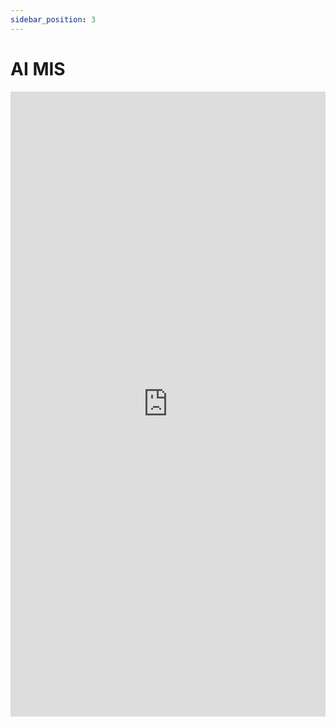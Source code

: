 ```yaml
---
sidebar_position: 3
---
```


# AI MIS

<iframe 
  src="https://drive.google.com/file/d/1Vx8Hhr57cjvfRrem5PrK2Zf6EQ0gXxLm/preview" 
  width="100%" 
  height="1000px"
  frameBorder="0">
</iframe>
